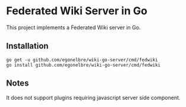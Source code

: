 # Federated Wiki Server in Go

This project implements a Federated Wiki server in Go.

## Installation

    go get -u github.com/egonelbre/wiki-go-server/cmd/fedwiki
    go install github.com/egonelbre/wiki-go-server/cmd/fedwiki

## Notes

It does not support plugins requiring javascript server side component.